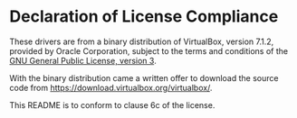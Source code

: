<!--
SPDX-FileCopyrightText: 2020 Frans van Dorsselaer

SPDX-License-Identifier: GPL-3.0-only
-->

# Declaration of License Compliance

These drivers are from a binary distribution of VirtualBox, version 7.1.2, provided
by Oracle Corporation, subject to the terms and conditions of the
[GNU General Public License, version 3](https://www.gnu.org/licenses/gpl-3.0.html).

With the binary distribution came a written offer to download the source code from
<https://download.virtualbox.org/virtualbox/>.

This README is to conform to clause 6c of the license.
